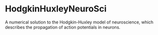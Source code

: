 # HodgkinHuxleyNeuroSci
A numerical solution to the Hodgkin-Huxley model of neuroscience, which describes the propagation of action potentials in neurons.

